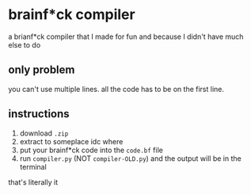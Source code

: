 # brainf*ck compiler
a brianf*ck compiler that I made for fun and because I didn't have much else to do

## only problem
you can't use multiple lines.
all the code has to be on the first line.

## instructions
1. download `.zip`
2. extract to someplace idc where
3. put your brainf*ck code into the `code.bf` file
4. run `compiler.py` (NOT `compiler-OLD.py`) and the output will be in the terminal

that's literally it

